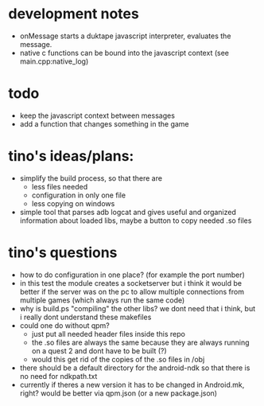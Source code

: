 # development notes

- onMessage starts a duktape javascript interpreter, evaluates the message.
- native c functions can be bound into the javascript context (see main.cpp:native_log)

# todo

- keep the javascript context between messages
- add a function that changes something in the game

# tino's ideas/plans:

- simplify the build process, so that there are
    - less files needed
    - configuration in only one file
    - less copying on windows
- simple tool that parses adb logcat and gives useful and organized information about loaded libs, maybe a button to copy needed .so files


# tino's questions

- how to do configuration in one place? (for example the port number)
- in this test the module creates a socketserver but i think it would be better if the server was on the pc to allow multiple connections from multiple games (which always run the same code)
- why is build.ps "compiling" the other libs? we dont need that i think, but i really dont understand these makefiles
- could one do without qpm?
    - just put all needed header files inside this repo
    - the .so files are always the same because they are always running on a quest 2 and dont have to be built (?)
    - would this get rid of the copies of the .so files in /obj 
- there should be a default directory for the android-ndk so that there is no need for ndkpath.txt
- currently if theres a new version it has to be changed in Android.mk, right? would be better via qpm.json (or a new package.json)
